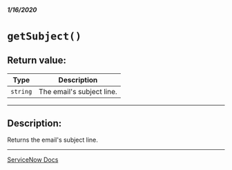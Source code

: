 ##### 1/16/2020
# `getSubject()`
## Return value:
| Type | Description |
|---|---|
| `string` | The email's subject line. |

---

## Description:
Returns the email's subject line.

---

[ServiceNow Docs](https://developer.servicenow.com/app.do#!/api_doc?v=newyork&id=r_ScopedGlideEmailOutbound-getSubject)